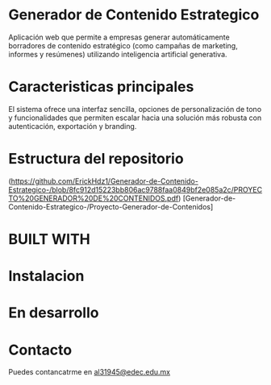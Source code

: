 # Generador de Contenido Estrategico
Aplicación web que permite a empresas generar automáticamente borradores de contenido estratégico (como campañas de marketing, informes y resúmenes) utilizando inteligencia artificial generativa. 
# Caracteristicas principales
El sistema ofrece una interfaz sencilla, opciones de personalización de tono y funcionalidades que permiten escalar hacia una solución más robusta con autenticación, exportación y branding.
## # 
# Estructura del repositorio
(https://github.com/ErickHdz1/Generador-de-Contenido-Estrategico-/blob/8fc912d15223bb806ac9788faa0849bf2e085a2c/PROYECTO%20GENERADOR%20DE%20CONTENIDOS.pdf) [Generador-de-Contenido-Estrategico-/Proyecto-Generador-de-Contenidos]
# BUILT WITH
## #
# Instalacion
## #
# En desarrollo
## #
# Contacto
Puedes contancatrme en al31945@edec.edu.mx
